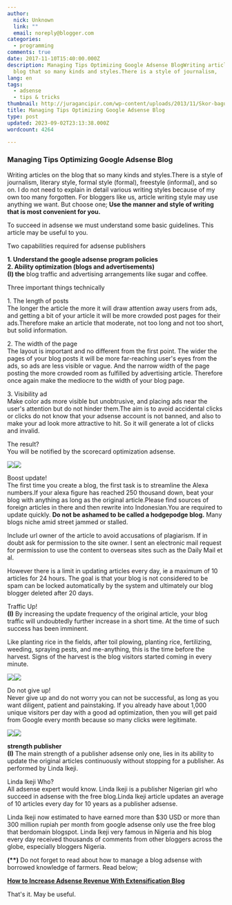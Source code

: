 ```yaml
---
author:
  nick: Unknown
  link: ""
  email: noreply@blogger.com
categories:
  - programming
comments: true
date: 2017-11-10T15:40:00.000Z
description: Managing Tips Optimizing Google Adsense BlogWriting articles on the
  blog that so many kinds and styles.There is a style of journalism,
lang: en
tags:
  - adsense
  - tips & tricks
thumbnail: http://juragancipir.com/wp-content/uploads/2013/11/Skor-bagus-lagi.jpg
title: Managing Tips Optimizing Google Adsense Blog
type: post
updated: 2023-09-02T23:13:38.000Z
wordcount: 4264

---
```


### Managing Tips Optimizing Google Adsense Blog

Writing articles on the blog that so many kinds and styles.There is a style of journalism, literary style, formal style (formal), freestyle (informal), and so on. I do not need to explain in detail various writing styles because of my own too many forgotten. For bloggers like us, article writing style may use anything we want. But choose one; **Use the manner and style of writing that is most convenient for you.**  

To succeed in adsense we must understand some basic guidelines. This article may be useful to you.

Two capabilities required for adsense publishers

**1\. Understand the google adsense program policies**  
**2\. Ability optimization (blogs and advertisements)**  
**(I) the** blog traffic and advertising arrangements like sugar and coffee.

Three important things technically

1\. The length of posts  
The longer the article the more it will draw attention away users from ads, and getting a bit of your article it will be more crowded post pages for their ads.Therefore make an article that moderate, not too long and not too short, but solid information.

2\. The width of the page  
The layout is important and no different from the first point. The wider the pages of your blog posts it will be more far-reaching user's eyes from the ads, so ads are less visible or vague. And the narrow width of the page posting the more crowded room as fulfilled by advertising article. Therefore once again make the mediocre to the width of your blog page.

3\. Visibility ad  
Make color ads more visible but unobtrusive, and placing ads near the user's attention but do not hinder them.The aim is to avoid accidental clicks or clicks do not know that your adsense account is not banned, and also to make your ad look more attractive to hit. So it will generate a lot of clicks and invalid.

The result?  
You will be notified by the scorecard optimization adsense.

![](http://juragancipir.com/wp-content/uploads/2013/11/Skor-bagus-lagi.jpg)![](http://juragancipir.com/wp-content/uploads/2013/11/Skor-bagus-lagi.jpg)  

Boost update!  
The first time you create a blog, the first task is to streamline the Alexa numbers.If your alexa figure has reached 250 thousand down, beat your blog with anything as long as the original article.Please find sources of foreign articles in there and then rewrite into Indonesian.You are required to update quickly. **Do not be ashamed to be called a hodgepodge blog.** Many blogs niche amid street jammed or stalled.

Include url owner of the article to avoid accusations of plagiarism. If in doubt ask for permission to the site owner. I sent an electronic mail request for permission to use the content to overseas sites such as the Daily Mail et al.

However there is a limit in updating articles every day, ie a maximum of 10 articles for 24 hours. The goal is that your blog is not considered to be spam can be locked automatically by the system and ultimately our blog blogger deleted after 20 days.

Traffic Up!  
**(I)** By increasing the update frequency of the original article, your blog traffic will undoubtedly further increase in a short time. At the time of such success has been imminent.

Like planting rice in the fields, after toil plowing, planting rice, fertilizing, weeding, spraying pests, and me-anything, this is the time before the harvest. Signs of the harvest is the blog visitors started coming in every minute.

![](http://juragancipir.com/wp-content/uploads/2013/11/Histats-monitor.png)![](http://juragancipir.com/wp-content/uploads/2013/11/Histats-monitor.png)

Do not give up!  
Never give up and do not worry you can not be successful, as long as you want diligent, patient and painstaking. If you already have about 1,000 unique visitors per day with a good ad optimization, then you will get paid from Google every month because so many clicks were legitimate.

![](http://juragancipir.com/wp-content/uploads/2013/11/Klik-adsense.png)![](http://juragancipir.com/wp-content/uploads/2013/11/Klik-adsense.png)

**strength publisher**  
**(I)** The main strength of a publisher adsense only one, lies in its ability to update the original articles continuously without stopping for a publisher. As performed by Linda Ikeji.

Linda Ikeji Who?  
All adsense expert would know. Linda Ikeji is a publisher Nigerian girl who succeed in adsense with the free blog.Linda Ikeji article updates an average of 10 articles every day for 10 years as a publisher adsense.

Linda Ikeji now estimated to have earned more than $30 USD or more than 300 million rupiah per month from google adsense only use the free blog that berdomain blogspot. Linda Ikeji very famous in Nigeria and his blog every day received thousands of comments from other bloggers across the globe, especially bloggers Nigeria.

**(\*\*)** Do not forget to read about how to manage a blog adsense with borrowed knowledge of farmers. Read below;

**[How to Increase Adsense Revenue With Extensification Blog](https://webmanajemen.com/search/?q=How%20to%20Increase%20Adsense%20Revenue%20With%20Extensification%20Blog)**

That's it. May be useful.